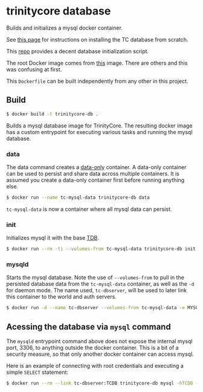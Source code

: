 # trinitycore database

Builds and initializes a mysql docker container.

See [this page](http://collab.kpsn.org/display/tc/Databases+Installation) for instructions on installing
the TC database from scratch.

This [repo](https://github.com/wblankenship/docker-TrinityCore/blob/master/build_db/build.sh) provides a
decent database initialization script.

The root Docker image comes from [this](https://registry.hub.docker.com/_/mariadb/) image. There are others
and this was confusing at first.

This `Dockerfile` can be built independently from any other in this project.

## Build

```sh
$ docker build -t trinitycore-db .
```

Builds a mysql database image for TrinityCore. The resulting docker image has a
custom entrypoint for executing various tasks and running the mysql database.

### data

The data command creates a [data-only][] container. A data-only container can
be used to persist and share data across multiple containers. It is assumed you create a data-only container first before running anything else.

```sh
$ docker run --name tc-mysql-data trinitycore-db data
```

`tc-mysql-data` is now a container where all mysql data can persist.

[data-only]: https://docs.docker.com/userguide/dockervolumes/#creating-and-mounting-a-data-volume-container

### init

Initializes mysql it with the base [TDB](http://collab.kpsn.org/display/tc/Databases+Installation).

```sh
$ docker run --rm -ti --volumes-from tc-mysql-data trinitycore-db init
```

### mysqld

Starts the mysql database. Note the use of `--volumes-from` to pull in the persisted database data from the `tc-mysql-data` container, as well as the `-d` for daemon mode. The name used, `tc-dbserver`, will be used to later link this container to the world and auth servers.

```sh
$ docker run -d --name tc-dbserver --volumes-from tc-mysql-data -e MYSQL_ROOT_PASSWORD=password trinitycore-db mysqld
```

## Acessing the database via `mysql` command

The `mysqld` entrypoint command above does not expose the internal mysql port, 3306, to anything outside the docker container. This is a bit of a security measure, so that only another docker container can access mysql.

Here is an example of connecting with root credentials and executing a simple `SELECT` statement:

```sh
$ docker run --rm --link tc-dbserver:TCDB trinitycore-db mysql -hTCDB -uroot -ppassword -e 'select * from characters.characters;'
```

